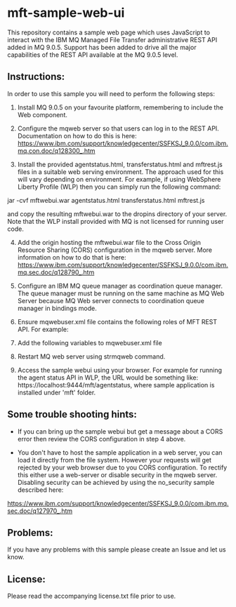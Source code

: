 # mft-sample-web-ui
This repository contains a sample web page which uses JavaScript to interact with the 
IBM MQ Managed File Transfer administrative REST API added in MQ 9.0.5. Support has 
been added to drive all the major capabilities of the REST API available at the 
MQ 9.0.5 level.


## Instructions:

In order to use this sample you will need to perform the following steps:

1. Install MQ 9.0.5 on your favourite platform, remembering to include the Web component.

2. Configure the mqweb server so that users can log in to the REST API. Documentation on
how to do this is here: 
https://www.ibm.com/support/knowledgecenter/SSFKSJ_9.0.0/com.ibm.mq.con.doc/q128300_.htm

3. Install the provided agentstatus.html, transferstatus.html and mftrest.js files in a 
suitable web serving environment. The approach used for this will vary depending on 
environment. For example, if using WebSphere Liberty Profile (WLP) then you can simply 
run the following command:

jar -cvf mftwebui.war agentstatus.html transferstatus.html mftrest.js

and copy the resulting mftwebui.war to the dropins directory of your server. Note
that the WLP install provided with MQ is not licensed for running user code.

4. Add the origin hosting the mftwebui.war file to the Cross Origin Resource Sharing (CORS)
configuration in the mqweb server. More information on how to do that is here:
https://www.ibm.com/support/knowledgecenter/SSFKSJ_9.0.0/com.ibm.mq.sec.doc/q128790_.htm

5. Configure an IBM MQ queue manager as coordination queue manager. The queue manager must be
running on the same machine as MQ Web Server because MQ Web server connects to coordination
queue manager in bindings mode.

6. Ensure mqwebuser.xml file contains the following roles of MFT REST API. For example:
   <enterpriseApplication id="com.ibm.mq.rest">
       <application-bnd>
         <security-role name="MFTWebAdmin">
                <group name="MQWebAdminGroup" realm="defaultRealm"/>
            </security-role>
        </application-bnd>
    </enterpriseApplication>

7. Add the following variables to mqwebuser.xml file
	<!-- Enable MFT REST Service /-->
	<variable name="mqRestMftEnabled" value="true"/> 
	<!-- Replace with your MFT Coordination queue manager /-->
	<variable name="mqRestMftCoordinationQmgr" value="COORDINATION QMGR"/> 
	<!-- Default reconnect time out is 5 minutes.  /-->
	<variable name="mqRestMftReconnectTimeoutInMinutes" value="5"/> 

8. Restart MQ web server using strmqweb command.

9. Access the sample webui using your browser. For example for running the agent status API in WLP, the URL would 
be something like: https://localhost:9444/mft/agentstatus, where sample application is installed under 'mft' folder. 

## Some trouble shooting hints:

* If you can bring up the sample webui but get a message about a CORS error then review
the CORS configuration in step 4 above.

* You don't have to host the sample application in a web server, you can load it
directly from the file system. However your requests will get rejected by your web browser
due to you CORS configuration. To rectify this either use a web-server or disable security
in the mqweb server. Disabling security can be achieved by using the no_security sample
described here: 

https://www.ibm.com/support/knowledgecenter/SSFKSJ_9.0.0/com.ibm.mq.sec.doc/q127970_.htm


## Problems:

If you have any problems with this sample please create an Issue and let us know.

## License:
Please read the accompanying license.txt file prior to use.